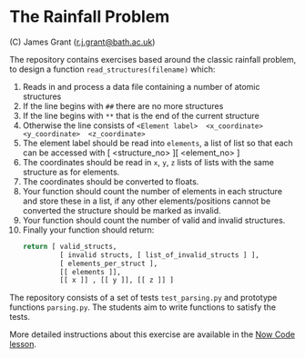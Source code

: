 # The Rainfall Problem

(C) James Grant (r.j.grant@bath.ac.uk)

The repository contains exercises based around the classic rainfall problem, to design a function `read_structures(filename)` which:

1. Reads in and process a data file containing a number of atomic structures
2. If the line begins with `##` there are no more structures
3. If the line begins with `**` that is the end of the current structure
4. Otherwise the line consists of `<Element label>  <x_coordinate>  <y_coordinate>  <z_coordinate>`
5. The element label should be read into `elements`, a list of list so that each can be accessed with [ <structure_no> ][ <element_no> ] 
6. The coordinates should be read in `x`, `y`, `z` lists of lists with the same structure as for elements.
7. The coordinates should be converted to floats.
8. Your function should count the number of elements in each structure and store these in a list, if any other elements/positions cannot be converted the structure should be marked as invalid.
9. Your function should count the number of valid and invalid structures.
10. Finally your function should return:
    ```python
    return [ valid_structs,
             [ invalid structs, [ list_of_invalid_structs ] ],
             [ elements_per_struct ],
             [[ elements ]],
             [[ x ]] , [[ y ]], [[ z ]] ]
    ```

The repository consists of a set of tests `test_parsing.py` and prototype functions `parsing.py`.  The students aim to write functions to satisfy the tests.

More detailed instructions about this exercise are available in the [Now Code lesson](https://arc-bath.github.io/now-code/02-parsing.html).
